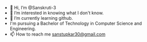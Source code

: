 - 👋 Hi, I’m @Sanskruti-3
- 👀 I’m interested in knowing what I don't know.
- 🌱 I’m currently learning github.
- I'm pursuing a Bachelor of Technology in Computer Science and Engineering.
- 📫 How to reach me sanstupkar30@gmail.com


<!---
Sanskruti-3/Sanskruti-3 is a ✨ special ✨ repository because its `README.md` (this file) appears on your GitHub profile.
You can click the Preview link to take a look at your changes.
--->
